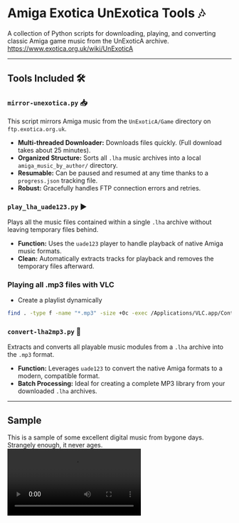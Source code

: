 # Amiga Exotica UnExotica Tools 🎶

A collection of Python scripts for downloading, playing, and converting classic Amiga game music from the UnExoticA archive.
https://www.exotica.org.uk/wiki/UnExoticA

---

## Tools Included 🛠️

### `mirror-unexotica.py` 📥

This script mirrors Amiga music from the `UnExoticA/Game` directory on `ftp.exotica.org.uk`.

* **Multi-threaded Downloader:** Downloads files quickly. (Full download takes about 25 minutes).
* **Organized Structure:** Sorts all `.lha` music archives into a local `amiga_music_by_author/` directory.
* **Resumable:** Can be paused and resumed at any time thanks to a `progress.json` tracking file.
* **Robust:** Gracefully handles FTP connection errors and retries.



### `play_lha_uade123.py` ▶️

Plays all the music files contained within a single `.lha` archive without leaving temporary files behind.

* **Function:** Uses the `uade123` player to handle playback of native Amiga music formats.
* **Clean:** Automatically extracts tracks for playback and removes the temporary files afterward.


### Playing all .mp3 files with VLC
* Create a playlist dynamically
```bash
find . -type f -name "*.mp3" -size +0c -exec /Applications/VLC.app/Contents/MacOS/VLC {} +
```

### `convert-lha2mp3.py` 🔄

Extracts and converts all playable music modules from a `.lha` archive into the `.mp3` format.

* **Function:** Leverages `uade123` to convert the native Amiga formats to a modern, compatible format.
* **Batch Processing:** Ideal for creating a complete MP3 library from your downloaded `.lha` archives.


---

## Sample

This is a sample of some excellent digital music from bygone days. Strangely enough, it never ages.
<video src="https://github.com/user-attachments/assets/6886278e-4dd0-4114-8eeb-85b939f2172b">controls</video>
